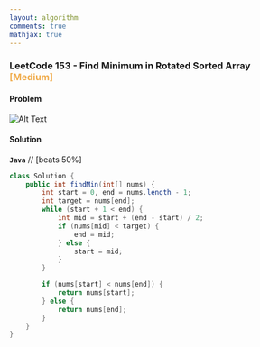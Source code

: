 ```yaml
---
layout: algorithm
comments: true
mathjax: true
---
```


### LeetCode 153 - Find Minimum in Rotated Sorted Array &nbsp; <span style="color:#F0AD4E;">[Medium]</span>

#### Problem

![Alt Text]({{site.baseurl}}/algorithms/leetcode/images/leetcode153.png)


#### Solution

**`Java`**
// [beats 50%]
```java
class Solution {
    public int findMin(int[] nums) {
        int start = 0, end = nums.length - 1;
        int target = nums[end];
        while (start + 1 < end) {
            int mid = start + (end - start) / 2;
            if (nums[mid] < target) {
                end = mid;
            } else {
                start = mid;
            }
        }

        if (nums[start] < nums[end]) {
            return nums[start];
        } else {
            return nums[end];
        }
    }
}
```

<br><br>
